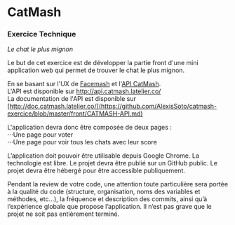 # CatMash

### Exercice Technique
_Le chat le plus mignon_

Le but de cet exercice est de développer la partie front d'une mini application web qui permet de trouver le chat le plus mignon.  

En se basant sur l'UX de [Facemash](https://github.com/AlexisSoto/catmash-exercice/blob/master/img/facemash.jpg) et l'[API CatMash](https://github.com/AlexisSoto/catmash-exercice/blob/master/front/CATMASH-API.md).  
L'API est disponible sur http://api.catmash.latelier.co/  
La documentation de l'API est disponible sur [http://doc.catmash.latelier.co/](https://github.com/AlexisSoto/catmash-exercice/blob/master/front/CATMASH-API.md)  
  
  
L'application devra donc être composée de deux pages :  
⋅⋅⋅Une page pour voter  
⋅⋅⋅Une page pour voir tous les chats avec leur score  

L’application doit pouvoir être utilisable depuis Google Chrome.
La technologie est libre. 
Le projet devra être publié sur un GitHub public.
Le projet devra être hébergé pour être accessible publiquement.  

Pendant la review de votre code, une attention toute particulière sera portée à la qualité du code (structure, organisation, noms des variables et méthodes, etc...), la fréquence et description des commits, ainsi qu’à l’expérience globale que propose l’application.
Il n’est pas grave que le projet ne soit pas entièrement terminé.